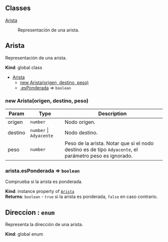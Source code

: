 ## Classes

<dl>
<dt><a href="#Arista">Arista</a></dt>
<dd><p>Representación de una arista.</p>
</dd>
</dl>

<a name="Arista"></a>

## Arista
Representación de una arista.

**Kind**: global class  

* [Arista](#Arista)
    * [new Arista(origen, destino, peso)](#new_Arista_new)
    * [.esPonderada](#Arista+esPonderada) ⇒ <code>boolean</code>

<a name="new_Arista_new"></a>

### new Arista(origen, destino, peso)

| Param | Type | Description |
| --- | --- | --- |
| origen | <code>number</code> | Nodo origen. |
| destino | <code>number</code> \| <code>Adyacente</code> | Nodo destino. |
| peso | <code>number</code> | Peso de la arista. Notar que si el nodo destino es de tipo `Adyacente`, el parámetro peso es ignorado. |

<a name="Arista+esPonderada"></a>

### arista.esPonderada ⇒ <code>boolean</code>
Comprueba si la arista es ponderada.

**Kind**: instance property of [<code>Arista</code>](#Arista)  
**Returns**: <code>boolean</code> - `true` si la arista es ponderada, `false` en caso
contrario.  
<a name="Direccion"></a>

## Direccion : <code>enum</code>
Representa la dirección de una arista.

**Kind**: global enum  

